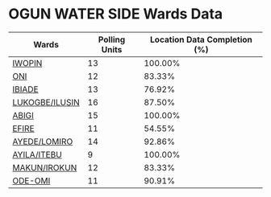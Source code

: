 
# OGUN WATER SIDE Wards Data

| Wards | Polling Units | Location Data Completion (%) |
| ---- | ----- | ------- |
| [IWOPIN](./wards/17464-iwopin) | 13 | 100.00% |
| [ONI](./wards/17465-oni) | 12 | 83.33% |
| [IBIADE](./wards/17466-ibiade) | 13 | 76.92% |
| [LUKOGBE/ILUSIN](./wards/17467-lukogbe/ilusin) | 16 | 87.50% |
| [ABIGI](./wards/17468-abigi) | 15 | 100.00% |
| [EFIRE](./wards/17469-efire) | 11 | 54.55% |
| [AYEDE/LOMIRO](./wards/17470-ayede/lomiro) | 14 | 92.86% |
| [AYILA/ITEBU](./wards/17471-ayila/itebu) | 9 | 100.00% |
| [MAKUN/IROKUN](./wards/17472-makun/irokun) | 12 | 83.33% |
| [ODE-OMI](./wards/17473-ode-omi) | 11 | 90.91% |




